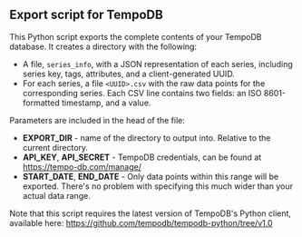 ## Export script for TempoDB

This Python script exports the complete contents of your TempoDB database. It creates a directory with the following:
* A file, `series_info`, with a JSON representation of each series, including series key, tags, attributes, and a client-generated UUID. 
* For each series, a file `<UUID>.csv` with the raw data points for the corresponding series. Each CSV line contains two fields: an ISO 8601-formatted timestamp, and a value.
 
Parameters are included in the head of the file:
* **EXPORT_DIR** - name of the directory to output into. Relative to the current directory.
* **API_KEY**, **API_SECRET** - TempoDB credentials, can be found at  https://tempo-db.com/manage/
* **START_DATE**, **END_DATE** - Only data points within this range will be exported. There's no problem with specifying this much wider than your actual data range.
 
Note that this script requires the latest version of TempoDB's Python client, available here: https://github.com/tempodb/tempodb-python/tree/v1.0
